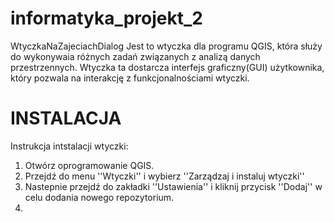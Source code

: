 # informatyka_projekt_2
WtyczkaNaZajeciachDialog
  Jest to wtyczka dla programu QGIS, która służy do wykonywaia różnych zadań związanych z analizą danych przestrzennych. Wtyczka ta dostarcza interfejs graficzny(GUI) użytkownika, który pozwala na interakcję z funkcjonalnościami wtyczki.
# INSTALACJA
  Instrukcja intstalacji wtyczki:
  1. Otwórz oprogramowanie QGIS.
  2. Przejdź do menu ''Wtyczki'' i wybierz ''Zarządzaj i instaluj wtyczki''
  3. Nastepnie przejdź do zakładki ''Ustawienia'' i kliknij przycisk       ''Dodaj''   w celu dodania nowego repozytorium.
  4. 
